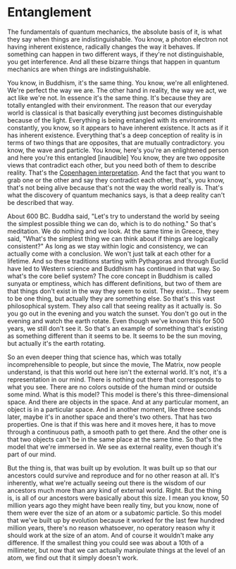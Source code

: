 # Entanglement

The fundamentals of quantum mechanics, the absolute basis of it, is what they say when things are indistinguishable. You know, a photon electron not having inherent existence, radically changes the way it behaves. If something can happen in two different ways, if they're not distinguishable, you get interference. And all these bizarre things that happen in <span title="ews">quantum mechanics</span> are when things are indistinguishable.

You know, in Buddhism, it's the same thing. You know, we're all enlightened. We're perfect the way we are. The other hand in reality, the way we act, we act like we're not. In essence it's the same thing. It's because they are totally entangled with their environment. The reason that our everyday world is classical is that basically everything just becomes distinguishable because of the light. Everything is being entangled with its environment constantly, you know, so it appears to have inherent existence. It acts as if it has inherent existence. Everything that's a deep conception of reality is in terms of two things that are opposites, that are mutually contradictory. you know, the wave and particle. You know, here's you're an enlightened person and here you're this entangled [inaudible] You know, they are two opposite views that contradict each other, but you need both of them to describe reality. That's the [Copenhagen interpretation](https://en.wikipedia.org/wiki/Copenhagen_interpretation). And the fact that you want to grab one or the other and say they contradict each other, that's, you know, that's not being alive because that's not the way the world really is. That's what the discovery of quantum mechanics says, is that a deep reality can't be described that way. 

About 600 BC. Buddha said, "Let's try to understand the world by seeing the simplest possible thing we can do, which is to do nothing." So that's meditation. We do nothing and we look. At the same time in Greece, they said, "What's the simplest thing we can think about if things are logically consistent?" As long as we stay within logic and consistency, we can actually come with a conclusion. We won't just talk at each other for a lifetime. And so these traditions starting with Pythagoras and through Euclid have led to Western science and Buddhism has continued in that way. So what's the core belief system? The core concept in Buddhism is called sunyata or emptiness, which has different definitions, but two of them are that things don't exist in the way they seem to exist. They exist... They seem to be one thing, but actually they are something else. So that's this vast philosophical system. They also call that seeing reality as it actually is. So you go out in the evening and you watch the sunset. You don't go out in the evening and watch the earth rotate. Even though we've known this for 500 years, we still don't see it. So that's an example of something that's existing as something different than it seems to be. It seems to be the sun moving, but actually it's the earth rotating. 

So an even deeper thing that science has, which was totally incomprehensible to people, but since the movie, The Matrix, now people understand, is that this world out here isn't the external world. It's not, it's a representation in our mind. There is nothing out there that corresponds to what you see. There are no colors outside of the human mind or outside some mind. What is this model? This model is there's this three-dimensional space. And there are objects in the space. And at any particular moment, an object is in a particular space. And in another moment, like three seconds later, maybe it's in another space and there's two others. That has two properties. One is that if this was here and it moves here, it has to move through a continuous path, a smooth path to get there. And the other one is that two objects can't be in the same place at the same time. So that's the model that we're immersed in. We see as external reality, even though it's part of our mind. 

But the thing is, that was built up by evolution. It was built up so that our ancestors could survive and reproduce and for no other reason at all. It's inherently, what we're actually seeing out there is the wisdom of our ancestors much more than any kind of external world. Right. But the thing is, is all of our ancestors were basically about this size. I mean you know, 50 million years ago they might have been really tiny, but you know, none of them were ever the size of an atom or a subatomic particle. So this model that we've built up by evolution because it worked for the last few hundred million years, there's no reason whatsoever, no operatory reason why it should work at the size of an atom. And of course it wouldn't make any difference. If the smallest thing you could see was about a 10th of a millimeter, but now that we can actually manipulate things at the level of an atom, we find out that it simply doesn't work.
